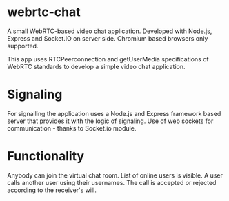 # webrtc-chat
A small WebRTC-based video chat application. Developed with Node.js, Express and Socket.IO on server side. Chromium based browsers only supported.

This app uses RTCPeerconnection and getUserMedia specifications of WebRTC standards to develop a simple video chat application.

# Signaling
For signalling the application uses a Node.js and Express framework based server that provides it with the logic of signaling. 
Use of web sockets for communication - thanks to Socket.io module. 

# Functionality
Anybody can join the virtual chat room. List of online users is visible. A user calls another user using their usernames.
The call is accepted or rejected according to the receiver's will.



